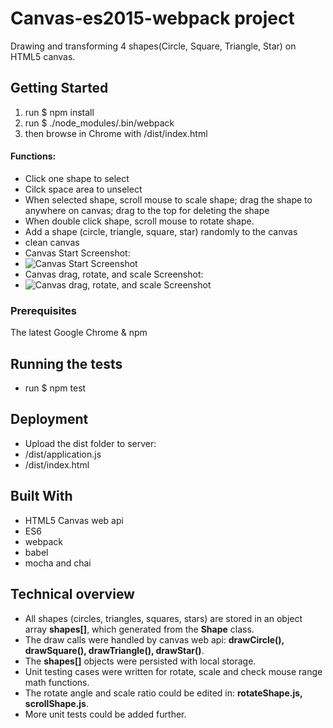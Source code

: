 # Canvas-es2015-webpack project

Drawing and transforming 4 shapes(Circle, Square, Triangle, Star) on HTML5 canvas.

## Getting Started

1. run $ npm install
2. run $ ./node_modules/.bin/webpack
3. then browse in Chrome with /dist/index.html

#### Functions:
* Click one shape to select
* Cilck space area to unselect
* When selected shape, scroll mouse to scale shape; drag the shape to anywhere on canvas; drag to the top for deleting the shape
* When double click shape, scroll mouse to rotate shape.
* Add a shape (circle, triangle, square, star) randomly to the canvas
* clean canvas
* Canvas Start Screenshot:
* ![Canvas Start Screenshot](https://raw.githubusercontent.com/memmove/canvas-es2015-webpack/master/screenshots/Screen%20Shot%202018-06-26%20at%2011.54.31%20AM.png)
* Canvas drag, rotate, and scale Screenshot:
* ![Canvas drag, rotate, and scale Screenshot](https://raw.githubusercontent.com/memmove/canvas-es2015-webpack/master/screenshots/Screen%20Shot%202018-06-26%20at%2011.54.46%20AM.png)

### Prerequisites

The latest Google Chrome & npm

## Running the tests

* run $ npm test

## Deployment

* Upload the dist folder to server:
* /dist/application.js
* /dist/index.html

## Built With

* HTML5 Canvas web api
* ES6
* webpack
* babel
* mocha and chai

## Technical overview

* All shapes (circles, triangles, squares, stars) are stored in an object array **shapes[]**, which generated from the **Shape** class.
* The draw calls were handled by canvas web api: **drawCircle(), drawSquare(), drawTriangle(), drawStar()**.
* The **shapes[]** objects were persisted with local storage.
* Unit testing cases were written for rotate, scale and check mouse range math functions.
* The rotate angle and scale ratio could be edited in: **rotateShape.js, scrollShape.js**.
* More unit tests could be added further.


